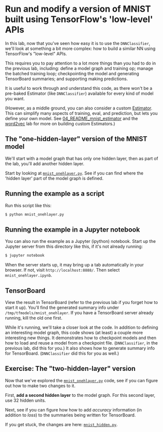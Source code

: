
# Run and modify a version of MNIST built using TensorFlow's 'low-level' APIs

In this lab, now that you've seen how easy it is to use the `DNNClassifier`, we'll look at something a bit more complex: how to build a similar NN using TensorFlow's "low-level" APIs.

This requires you to pay attention to a lot more things than you had to do in the previous lab, including: define a model graph and training op; manage the batched training loop; checkpointing the model and generating TensorBoard summaries; and supporting making predictions. 

It is useful to work through and understand this code, as there won't be a pre-baked Estimator (like `DNNClassifier`) available for every kind of model you want. 

(However, as a middle ground, you can also consider a custom [Estimator](https://www.tensorflow.org/versions/r0.11/api_docs/python/contrib.learn.html#Estimator). This can simplify many aspects of training, eval, and prediction, but lets you define your own model.  See [04_README_mnist_estimator](./04_README_mnist_estimator) and the [word2vec](../word2vec/README.md) lab for more on building custom Estimators.)

## The "one-hidden-layer" version of the MNIST model

We'll start with a model graph that has only one hidden layer, then as part of the lab, you'll add another hidden layer.

Start by looking at [`mnist_onehlayer.py`](./mnist_onehlayer.py).
See if you can find where the 'hidden layer' part of the model graph is defined.

## Running the example as a script

Run this script like this:
```sh
$ python mnist_onehlayer.py
```

## Running the example in a Jupyter notebook

You can also run the example as a Jupyter (ipython) notebook.
Start up the Jupyter server from this directory like this, if it's not already running:

```sh
$ jupyter notebook
```

When the server starts up, it may bring up a tab automatically in your browser. If not, visit
`http://localhost:8888/`.  Then select `mnist_onehlayer.ipynb`.

## TensorBoard

View the result in TensorBoard (refer to the previous lab if you forget how to start it up). You'll find the generated summary info under `/tmp/tfmodels/mnist_onehlayer`.
If you have a TensorBoard server already running, kill the old one first. 

While it's running, we'll take a closer look at the code.  In addition to defining an interesting model graph, this code shows (at least) a couple more interesting new things.  It demonstrates how to checkpoint models and then how to load and reuse a model from a checkpoint file. (`DNNClassifier`, in the previous lab, did this for you.)
It also shows how to generate summary info for TensorBoard.  (`DNNClassifier` did this for you as well.)

## Exercise: The "two-hidden-layer" version

Now that we've explored the [`mnist_onehlayer.py`](./mnist_onehlayer.py) code, see if you can figure out how to make two changes to it.

First, **add a second hidden layer** to the model graph. For this second layer, use 32 hidden units.

Next, see if you can figure how how to add *accuracy* information (in addition to *loss*) to the summaries being written for TensorBoard.

If you get stuck, the changes are here: [`mnist_hidden.py`](./mnist_hidden.py).

